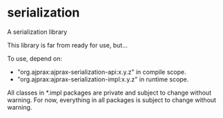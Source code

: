serialization
=============

A serialization library

This library is far from ready for use, but...

To use, depend on:
 * "org.ajprax:ajprax-serialization-api:x.y.z" in compile scope.
 * "org.ajprax:ajprax-serialization-impl:x.y.z" in runtime scope.

All classes in *.impl packages are private and subject to change without warning. For now, everything in all packages is subject to change without warning.
